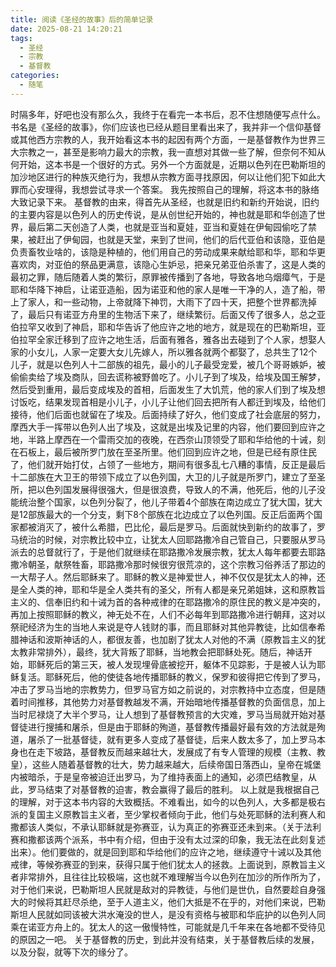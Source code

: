 ```yaml
---
title: 阅读《圣经的故事》后的简单记录
date: 2025-08-21 14:20:21
tags:
  - 圣经
  - 宗教
  - 基督教
categories:
  - 随笔
---
```

时隔多年，好吧也没有那么久，我终于在看完一本书后，忍不住想随便写点什么。
书名是《圣经的故事》，你们应该也已经从题目里看出来了，我并非一个信仰基督或其他西方宗教的人，我开始看这本书的起因有两个方面，一是基督教作为世界三大宗教之一，甚至是影响力最大的宗教，我一直想对其做一些了解，但奈何不知从何开始，这本书是一个很好的方式。另外一个方面就是，近期以色列在巴勒斯坦的加沙地区进行的种族灭绝行为，我想从宗教方面寻找原因，何以让他们犯下如此大罪而心安理得，我想尝试寻求一个答案。
我先按照自己的理解，将这本书的脉络大致记录下来。
基督教的由来，得首先从圣经，也就是旧约和新约开始说，旧约的主要内容是以色列人的历史传说，是从创世纪开始的，神也就是耶和华创造了世界，最后第二天创造了人类，也就是亚当和夏娃，亚当和夏娃在伊甸园偷吃了禁果，被赶出了伊甸园，也就是天堂，来到了世间，他们的后代亚伯和该隐，亚伯是负责畜牧业啥的，该隐是种植的，他们用自己的劳动成果来献给耶和华，耶和华更喜欢肉，对亚伯的祭品更满意，该隐心生妒忌，把亲兄弟亚伯杀害了，这是人类的最初之罪，随后随着人类的繁衍，原罪被传播到了各地，导致各地乌烟瘴气，于是耶和华降下神启，让诺亚造船，因为诺亚和他的家人是唯一干净的人，造了船，带上了家人，和一些动物，上帝就降下神罚，大雨下了四十天，把整个世界都洗掉了，最后只有诺亚方舟里的生物活下来了，继续繁衍。后面又传了很多人，总之亚伯拉罕又收到了神启，耶和华告诉了他应许之地的地方，就是现在的巴勒斯坦，亚伯拉罕全家迁移到了应许之地生活，后面有雅各，雅各出去碰到了个人家，想娶人家的小女儿，人家一定要大女儿先嫁人，所以雅各就两个都娶了，总共生了12个儿子，就是以色列人十二部族的祖先，最小的儿子最受宠爱，被几个哥哥嫉妒，被偷偷卖给了埃及商队，回去谎称被野兽吃了。小儿子到了埃及，给埃及国王解梦，然后受到重用，最后变成埃及的首相，后面发生了大饥荒，他的家人们到了埃及想讨饭吃，结果发现首相是小儿子，小儿子让他们回去把所有人都迁到埃及，给他们接待，他们后面也就留在了埃及。后面持续了好久，他们变成了社会底层的努力，摩西大手一挥带以色列人出了埃及，这就是出埃及记里的内容，他们要回到应许之地，半路上摩西在一个雷雨交加的夜晚，在西奈山顶领受了耶和华给他的十诫，刻在石板上，最后被所罗门放在至圣所里。他们回到应许之地，但是已经有原住民了，他们就开始打仗，占领了一些地方，期间有很多乱七八糟的事情，反正是最后十二部族在大卫王的带领下成立了以色列国，大卫的儿子就是所罗门，建立了至圣所，把以色列国发展得很强大，但是很浪费，导致人的不满，他死后，他的儿子没能统治整个国家，以色列分裂了，他儿子带着4个部族在南边成立了犹大国，犹大是12部族最大的一个分支，剩下8个部族在北边成立了以色列国。反正后面两个国家都被消灭了，被什么希腊，巴比伦，最后是罗马。后面就快到新约的故事了，罗马统治的时候，对宗教比较中立，让犹太人回耶路撒冷自己管自己，只要服从罗马派去的总督就行了，于是他们就继续在耶路撒冷发展宗教，犹太人每年都要去耶路撒冷朝圣，献祭牲畜，耶路撒冷那时候很穷很荒凉的，这个宗教习俗养活了那边的一大帮子人。然后耶稣来了。耶稣的教义是神爱世人，神不仅仅是犹太人的神，还是全人类的神，耶和华是全人类共有的圣父，所有人都是亲兄弟姐妹，这和原教旨主义的、信奉旧约和十诫为首的各种戒律的在耶路撒冷的原住民的教义是冲突的，再加上按照耶稣的教义，神无处不在，人们不必每年到耶路撒冷进行朝拜，这对以祭祀经济为生的当地人来说是夺人钱财的事，而且耶稣对其他异教徒，比如信奉希腊神话和波斯神话的人，都很友善，也加剧了犹太人对他的不满（原教旨主义的犹太教非常排外），最终，犹大背叛了耶稣，当地教会把耶稣处死。随后，神话开始，耶稣死后的第三天，被人发现埋骨底被挖开，躯体不见踪影，于是被人认为耶稣复活。耶稣死后，他的使徒各地传播耶稣的教义，保罗和彼得把它传到了罗马，冲击了罗马当地的宗教势力，但罗马官方如之前说的，对宗教持中立态度，但是随着时间推移，其他势力对基督教越发不满，开始暗地传播基督教的负面信息，加上当时尼禄烧了大半个罗马，让人想到了基督教预言的大灾难，罗马当局就开始对基督徒进行搜捕和屠杀，但是由于耶稣的殉道，基督教传播最好最有效的方法就是殉道，屠杀了一批基督徒，就有更多人变成了基督徒，后来人数太多了，加上罗马本身也在走下坡路，基督教反而越来越壮大，发展成了有专人管理的规模（主教、教皇），这些人随着基督教的壮大，势力越来越大，后续帝国日落西山，皇帝在城堡内被暗杀，于是皇帝被迫迁出罗马，为了维持表面上的通知，必须巴结教皇，从此，罗马结束了对基督教的迫害，教会赢得了最后的胜利。
以上就是我根据自己的理解，对于这本书内容的大致概括。不难看出，如今的以色列人，大多都是极右派的复国主义原教旨主义者，至少掌权者倾向于此，他们与处死耶稣的法利赛人和撒都该人类似，不承认耶稣就是弥赛亚，认为真正的弥赛亚还未到来。（关于法利赛和撒都该两个派系，书中有介绍，但由于没有太过深的印象，我无法在此刻复述出来）。他们要做的，就是回到耶和华给他们的应许之地，继续遵守十诫以及其他戒律，等候弥赛亚的到来，获得只属于他们犹太人的拯救。上面说到，原教旨主义者非常排外，且往往比较极端，这也就不难理解当今以色列在加沙的所作所为了，对于他们来说，巴勒斯坦人民就是敌对的异教徒，与他们是世仇，自然要趁自身强大的时候将其赶尽杀绝，至于人道主义，他们大抵是不在乎的，对他们来说，巴勒斯坦人民就如同该被大洪水淹没的世人，是没有资格与被耶和华庇护的以色列人同乘在诺亚方舟上的。犹太人的这一傲慢特性，可能就是几千年来在各地都不受待见的原因之一吧。
关于基督教的历史，到此并没有结束，关于基督教后续的发展，以及分裂，就等下次的缘分了。


